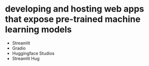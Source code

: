 # developing and hosting web apps that expose pre-trained machine learning models
- Streamlit
- Gradio
- Huggingface Studios
- Streamlit Hug

